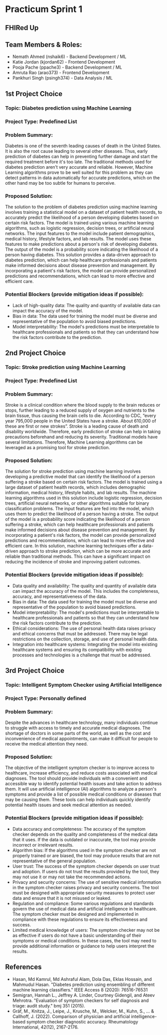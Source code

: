 # Practicum Sprint 1
## FHIRed Up

## Team Members & Roles:
- Nemath Ahmed (nshaik6) - Backend Development / ML
- Katie Jordan (kjordan62) - Frontend Development
- Pooja Pache (ppache3) - Backend Development / ML
- Amruta Rao (arao373) -  Frontend Development
- Pankhuri Singh (psingh374) - Data Analysis / ML


## 1st Project Choice
### Topic: Diabetes prediction using Machine Learning
### Project Type: Predefined List
### Problem Summary: 
Diabetes is one of the seventh leading causes of death in the United States. It is also the root cause leading to several other diseases. Thus, early prediction of diabetes can help in preventing further damage and start the required treatment before it's too late. The traditional methods used for diabetes prediction aren’t very accurate and reliable. However, Machine Learning algorithms prove to be well suited for this problem as they can detect patterns in data automatically for accurate predictions, which on the other hand may be too subtle for humans to perceive.
### Proposed Solution:
The solution to the problem of diabetes prediction using machine learning involves training a statistical model on a dataset of patient health records, to accurately predict the likelihood of a person developing diabetes based on certain risk factors. The model is trained using various machine learning algorithms, such as logistic regression, decision trees, or artificial neural networks.
The input features to the model include patient demographics, medical history, lifestyle factors, and lab results. The model uses these features to make predictions about a person's risk of developing diabetes. The output of the model is a probability score indicating the likelihood of a person having diabetes.
This solution provides a data-driven approach to diabetes prediction, which can help healthcare professionals and patients make informed decisions about disease prevention and management. By incorporating a patient's risk factors, the model can provide personalized predictions and recommendations, which can lead to more effective and efficient care.
### Potential Blockers (provide mitigation ideas if possible):
- Lack of high-quality data: The quality and quantity of available data can impact the accuracy of the model.
- Bias in data: The data used for training the model must be diverse and representative of the population to avoid biased predictions.
- Model interpretability: The model's predictions must be interpretable to healthcare professionals and patients so that they can understand how the risk factors contribute to the prediction.




## 2nd Project Choice
### Topic: Stroke prediction using Machine Learning
### Project Type: Predefined List
### Problem Summary: 
Stroke is a clinical condition where the blood supply to the brain reduces or stops, further leading to a reduced supply of oxygen and nutrients to the brain tissue, thus causing the brain cells to die. According to CDC, “every year 795,000 people in the United States have a stroke. About 610,000 of these are first or new strokes”. Stroke is a leading cause of death and disability worldwide. Therefore, early prediction of stroke can help in taking precautions beforehand and reducing its severity. Traditional models have several limitations. Therefore, Machine Learning algorithms can be leveraged as a promising tool for stroke prediction.
### Proposed Solution:
The solution for stroke prediction using machine learning involves developing a predictive model that can identify the likelihood of a person suffering a stroke based on certain risk factors. The model is trained using a large dataset of patient health records, which includes demographic information, medical history, lifestyle habits, and lab results.
The machine learning algorithms used in this solution include logistic regression, decision trees, artificial neural networks, or other algorithms suitable for binary classification problems. The input features are fed into the model, which uses them to predict the likelihood of a person having a stroke.
The output of the model is a probability score indicating the likelihood of a person suffering a stroke, which can help healthcare professionals and patients make informed decisions about disease prevention and management. By incorporating a patient's risk factors, the model can provide personalized predictions and recommendations, which can lead to more effective and efficient care.
In this solution, machine learning techniques offer a data-driven approach to stroke prediction, which can be more accurate and reliable than traditional methods. This can have a significant impact on reducing the incidence of stroke and improving patient outcomes.
### Potential Blockers (provide mitigation ideas if possible):
- Data quality and availability: The quality and quantity of available data can impact the accuracy of the model. This includes the completeness, accuracy, and representativeness of the data.
- Bias in data: The data used for training the model must be diverse and representative of the population to avoid biased predictions.
- Model interpretability: The model's predictions must be interpretable to healthcare professionals and patients so that they can understand how the risk factors contribute to the prediction.
- Ethical considerations: The use of personal health data raises privacy and ethical concerns that must be addressed. There may be legal restrictions on the collection, storage, and use of personal health data.
- Integration into healthcare systems: Integrating the model into existing healthcare systems and ensuring its compatibility with existing processes and technologies is a challenge that must be addressed.





## 3rd Project Choice
### Topic: Intelligent Symptom Checker using Artificial Intelligence
### Project Type: Personally defined 
### Problem Summary:
Despite the advances in healthcare technology, many individuals continue to struggle with access to timely and accurate medical diagnoses. The shortage of doctors in some parts of the world, as well as the cost and inconvenience of medical appointments, can make it difficult for people to receive the medical attention they need.
### Proposed Solution: 
The objective of the intelligent symptom checker is to improve access to healthcare, increase efficiency, and reduce costs associated with medical diagnoses. The tool should provide individuals with a convenient and accessible way to identify potential health issues and take action to address them. It will use artificial intelligence (AI) algorithms to analyze a person's symptoms and provide a list of possible medical conditions or diseases that may be causing them. These tools can help individuals quickly identify potential health issues and seek medical attention as needed.
### Potential Blockers (provide mitigation ideas if possible):
- Data accuracy and completeness: The accuracy of the symptom checker depends on the quality and completeness of the medical data that it uses. If the data is outdated or inaccurate, the tool may provide incorrect or irrelevant results.
- Algorithm bias: If the algorithms used in the symptom checker are not properly trained or are biased, the tool may produce results that are not representative of the general population.
- User trust: The success of the symptom checker depends on user trust and adoption. If users do not trust the results provided by the tool, they may not use it or may not take the recommended actions.
- Privacy and security concerns: The use of sensitive medical information in the symptom checker raises privacy and security concerns. The tool must be designed with appropriate security measures to protect user data and ensure that it is not misused or leaked.
- Regulation and compliance: Some various regulations and standards govern the use of medical data and artificial intelligence in healthcare. The symptom checker must be designed and implemented in compliance with these regulations to ensure its effectiveness and success.
- Limited medical knowledge of users: The symptom checker may not be as effective if users do not have a basic understanding of their symptoms or medical conditions. In these cases, the tool may need to provide additional information or guidance to help users interpret the results.

## References
- Hasan, Md Kamrul, Md Ashraful Alam, Dola Das, Eklas Hossain, and Mahmudul Hasan. "Diabetes prediction using ensembling of different machine learning classifiers." IEEE Access 8 (2020): 76516-76531
- Semigran, Hannah L., Jeffrey A. Linder, Courtney Gidengil, and Ateev Mehrotra. "Evaluation of symptom checkers for self diagnosis and triage: audit study." bmj 351 (2015).
- Gräf, M., Knitza, J., Leipe, J., Krusche, M., Welcker, M., Kuhn, S., ... & Callhoff, J. (2022). Comparison of physician and artificial intelligence-based symptom checker diagnostic accuracy. Rheumatology International, 42(12), 2167-2176.

